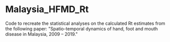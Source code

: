 # Malaysia_HFMD_Rt

Code to recreate the statistical analyses on the calculated Rt estimates from the following paper: "Spatio-temporal dynamics of hand, foot and mouth disease in Malaysia, 2009 – 2019."